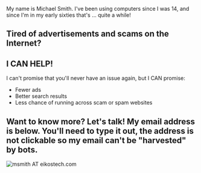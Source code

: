 My name is Michael Smith. I've been using computers since I was 14, and since I'm in my early sixties that's ... quite a while!

## Tired of advertisements and scams on the Internet?
## I CAN HELP!

I can't promise that you'll never have an issue again, but I CAN promise:

+ Fewer ads
+ Better search results
+ Less chance of running across scam or spam websites

## Want to know more? Let's talk! My email address is below. You'll need to type it out, the address is not clickable so my email can't be "harvested" by bots.
![msmith AT eikostech.com](https://eikostech-com.github.io/graphic-email-addy.png)


